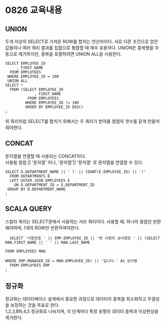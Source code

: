 # 0826 교육내용
## UNION
 두개 이상의 SELECT로 가져온 ROW를 합치는 연산자이다. 서로 다른 조건으로 얻은 값들이나 여러 쿼리 결과를 집합으로 통합할 때 매우 유용하다. UNION은 중복행을 자동으로 제거하지만, 중복을 포함하려면 UNION ALL을 사용한다.</BR>
```
SELECT EMPLOYEE_ID 
     , FIRST_NAME 
  FROM EMPLOYEES
 WHERE EMPLOYEE_ID = 100
 UNION ALL
SELECT *
  FROM (SELECT EMPLOYEE_ID 
             , FIRST_NAME
          FROM EMPLOYEES
         WHERE EMPLOYEE_ID != 100
         ORDER BY EMPLOYEE_ID DESC)
; 
```
 위 쿼리처럼 SELECT를 합치기 위해서는 두 쿼리가 받아올 컬럼의 갯수를 같게 만들어줘야한다.</BR>

 ## CONCAT
  문자열을 연결할 때 사용되는 CONCAT이다. </BR>
  사용될 컬럼 || '문자열' 이나, '문자열'|| '문자열' 로 문자열을 연결할 수 있다.</BR>
```
SELECT D.DEPARTMENT_NAME || ' (' || COUNT(E.EMPLOYEE_ID) || ')' 
  FROM DEPARTMENTS D
  LEFT OUTER JOIN EMPLOYEES E
    ON D.DEPARTMENT_ID = E.DEPARTMENT_ID 
 GROUP BY D.DEPARTMENT_NAME
;
```
 ## SCALA QUERY
  스칼라 쿼리는 SELECT문에서 사용하는 서브 쿼리이다. 사용할 때, 하나의 컬럼만 반환해야하며, 1개의 ROW만 반환하여야한다.</BR>
```
  SELECT '사원번호 ' || EMP.EMPLOYEE_ID || '번 사원의 상사명은 ' || (SELECT MAN.FIRST_NAME || ' ' || MAN.LAST_NAME
                                                                   FROM EMPLOYEES MAN
                                                                  WHERE EMP.MANAGER_ID = MAN.EMPLOYEE_ID) || '입니다.' AS 상사명
  FROM EMPLOYEES EMP
;
```
## 정규화
 정규화는 데이터베이스 설계에서 중요한 과정으로 데이터의 중복을 최소화하고 무결성을 보장하는 것을 목표로 한다.</BR>
 1,2,3,BN,4,5 정규화로 나눠지며, 각 단계마다 특정 유형의 데이터 중복과 이상현상을 제거한다.</BR>
 

